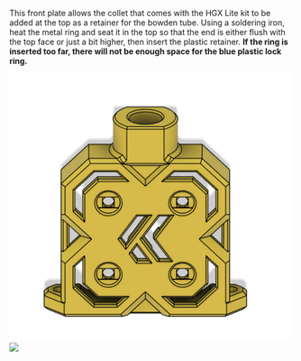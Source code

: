 This front plate allows the collet that comes with the HGX Lite kit to be added at the top as a retainer for the bowden tube. Using a soldering iron, heat the metal ring and seat it in the top so that the end is either flush with the top face or just a bit higher, then insert the plastic retainer. **If the ring is inserted too far, there will not be enough space for the blue plastic lock ring.**

<img src="TopCover_Cut_HGXCollet.png"/>
<img src="TopCover_Cut_HGXCollet Pic.png"/>
